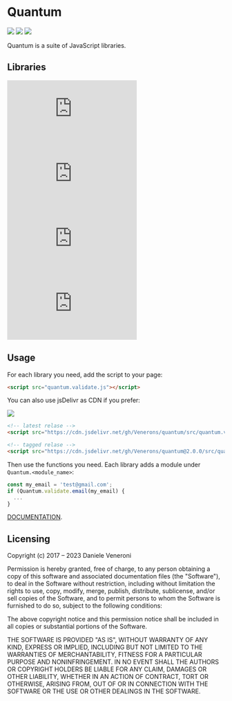# Quantum

![](https://img.shields.io/github/license/Venerons/quantum?style=for-the-badge)
![](https://img.shields.io/github/v/release/Venerons/quantum?style=for-the-badge)
![](https://img.shields.io/github/issues/Venerons/quantum?style=for-the-badge)

Quantum is a suite of JavaScript libraries.

## Libraries

![](https://img.shields.io/github/size/Venerons/quantum/src/quantum.utils.js?label=utils&style=for-the-badge)
![](https://img.shields.io/github/size/Venerons/quantum/src/quantum.validate.js?label=validate&style=for-the-badge)
![](https://img.shields.io/github/size/Venerons/quantum/src/quantum.table.js?label=table&style=for-the-badge)
![](https://img.shields.io/github/size/Venerons/quantum/src/quantum.crypto.js?label=crypto&style=for-the-badge)

## Usage

For each library you need, add the script to your page:

```html
<script src="quantum.validate.js"></script>
```

You can also use jsDelivr as CDN if you prefer:

[![](https://data.jsdelivr.com/v1/package/gh/Venerons/quantum/badge)](https://www.jsdelivr.com/package/gh/Venerons/quantum)

```html
<!-- latest relase -->
<script src="https://cdn.jsdelivr.net/gh/Venerons/quantum/src/quantum.validate.min.js"></script>

<!-- tagged relase -->
<script src="https://cdn.jsdelivr.net/gh/Venerons/quantum@2.0.0/src/quantum.validate.min.js"></script>
```

Then use the functions you need. Each library adds a module under `Quantum.<module_name>`:

```js
const my_email = 'test@gmail.com';
if (Quantum.validate.email(my_email) {
  ...
}
```

[DOCUMENTATION](docs.md). 

## Licensing

Copyright (c) 2017 – 2023 Daniele Veneroni

Permission is hereby granted, free of charge, to any person obtaining a copy
of this software and associated documentation files (the "Software"), to deal
in the Software without restriction, including without limitation the rights
to use, copy, modify, merge, publish, distribute, sublicense, and/or sell
copies of the Software, and to permit persons to whom the Software is
furnished to do so, subject to the following conditions:

The above copyright notice and this permission notice shall be included in all
copies or substantial portions of the Software.

THE SOFTWARE IS PROVIDED "AS IS", WITHOUT WARRANTY OF ANY KIND, EXPRESS OR
IMPLIED, INCLUDING BUT NOT LIMITED TO THE WARRANTIES OF MERCHANTABILITY,
FITNESS FOR A PARTICULAR PURPOSE AND NONINFRINGEMENT. IN NO EVENT SHALL THE
AUTHORS OR COPYRIGHT HOLDERS BE LIABLE FOR ANY CLAIM, DAMAGES OR OTHER
LIABILITY, WHETHER IN AN ACTION OF CONTRACT, TORT OR OTHERWISE, ARISING FROM,
OUT OF OR IN CONNECTION WITH THE SOFTWARE OR THE USE OR OTHER DEALINGS IN THE
SOFTWARE.
